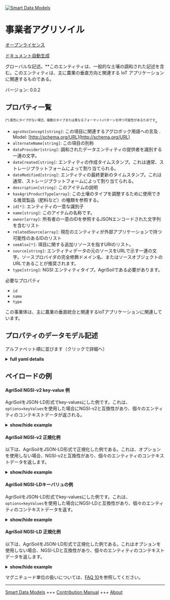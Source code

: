 <!-- 10-Header -->  
[![Smart Data Models](https://smartdatamodels.org/wp-content/uploads/2022/01/SmartDataModels_logo.png "Logo")](https://smartdatamodels.org)  
事業者アグリソイル  
=========<!-- /10-Header -->  
<!-- 15-License -->  
[オープンライセンス](https://github.com/smart-data-models//dataModel.Agrifood/blob/master/AgriSoil/LICENSE.md)  
[ドキュメント自動生成](https://docs.google.com/presentation/d/e/2PACX-1vTs-Ng5dIAwkg91oTTUdt8ua7woBXhPnwavZ0FxgR8BsAI_Ek3C5q97Nd94HS8KhP-r_quD4H0fgyt3/pub?start=false&loop=false&delayms=3000#slide=id.gb715ace035_0_60)  
<!-- /15-License -->  
<!-- 20-Description -->  
グローバルな記述。**このエンティティは、一般的な土壌の調和された記述を含む。このエンティティは、主に農業の垂直方向と関連する IoT アプリケーションに関連するものである。  
バージョン: 0.0.2  
<!-- /20-Description -->  
<!-- 30-PropertiesList -->  

## プロパティ一覧  

<sup><sub>[*] 属性にタイプがない場合、複数のタイプまたは異なるフォーマット/パターンを持つ可能性があるためです</sub></sup>。  
- `agroVocConcept[string]`: この項目に関連するアグロボック用語への言及  . Model: [http://schema.org/URL](http://schema.org/URL)- `alternateName[string]`: この項目の別称  - `dataProvider[string]`: 調和されたデータエンティティの提供者を識別する一連の文字。  - `dateCreated[string]`: エンティティの作成タイムスタンプ。これは通常、ストレージプラットフォームによって割り当てられる。  - `dateModified[string]`: エンティティの最終更新のタイムスタンプ。これは通常、ストレージプラットフォームによって割り当てられる。  - `description[string]`: このアイテムの説明  - `hasAgriProductType[array]`: この土壌のタイプを調整するために使用できる推奨製品（肥料など）の種類を参照する。  - `id[*]`: エンティティの一意な識別子  - `name[string]`: このアイテムの名称です。  - `owner[array]`: 所有者の一意のIDを参照するJSONエンコードされた文字列を含むリスト  - `relatedSource[array]`: 現在のエンティティが外部アプリケーションで持つ可能性のあるIDのリスト  - `seeAlso[*]`: 項目に関する追加リソースを指すURIのリスト。  - `source[string]`: エンティティデータの元のソースをURLで示す一連の文字。ソースプロバイダの完全修飾ドメイン名、またはソースオブジェクトのURLであることが推奨されます。  - `type[string]`: NGSI エンティティタイプ。AgriSoilである必要があります。  <!-- /30-PropertiesList -->  
<!-- 35-RequiredProperties -->  
必要なプロパティ  
- `id`  - `name`  - `type`  <!-- /35-RequiredProperties -->  
<!-- 40-RequiredProperties -->  
この事業体は、主に農業の垂直統合と関連するIoTアプリケーションに関連しています。  
<!-- /40-RequiredProperties -->  
<!-- 50-DataModelHeader -->  
## プロパティのデータモデル記述  
アルファベット順に並びます（クリックで詳細へ）  
<!-- /50-DataModelHeader -->  
<!-- 60-ModelYaml -->  
<details><summary><strong>full yaml details</strong></summary>    
```yaml  
AgriSoil:    
  description: 'This entity contains a harmonised description of a generic soil. This entity is primarily associated with the agricultural vertical and related IoT applications.'    
  properties:    
    agroVocConcept:    
      description: 'Reference to the agrovoc term associated with this item'    
      format: uri    
      type: string    
      x-ngsi:    
        model: http://schema.org/URL    
        type: Relationship    
    alternateName:    
      description: 'An alternative name for this item'    
      type: string    
      x-ngsi:    
        type: Property    
    dataProvider:    
      description: 'A sequence of characters identifying the provider of the harmonised data entity.'    
      type: string    
      x-ngsi:    
        type: Property    
    dateCreated:    
      description: 'Entity creation timestamp. This will usually be allocated by the storage platform.'    
      format: date-time    
      type: string    
      x-ngsi:    
        type: Property    
    dateModified:    
      description: 'Timestamp of the last modification of the entity. This will usually be allocated by the storage platform.'    
      format: date-time    
      type: string    
      x-ngsi:    
        type: Property    
    description:    
      description: 'A description of this item'    
      type: string    
      x-ngsi:    
        type: Property    
    hasAgriProductType:    
      description: 'Reference to the recommended types of product (such as fertiliser) that can be used to condition this soil type.'    
      items:    
        anyOf: &agrisoil_-_properties_-_id_-_anyof    
          - description: 'Property. Identifier format of any NGSI entity'    
            maxLength: 256    
            minLength: 1    
            pattern: ^[\w\-\.\{\}\$\+\*\[\]`|~^@!,:\\]+$    
            type: string    
          - description: 'Property. Identifier format of any NGSI entity'    
            format: uri    
            type: string    
        description: 'Property. Unique identifier of the entity'    
      type: array    
      x-ngsi:    
        type: Relationship    
    id:    
      anyOf: *agrisoil_-_properties_-_id_-_anyof    
      description: 'Unique identifier of the entity'    
      x-ngsi:    
        type: Property    
    name:    
      description: 'The name of this item.'    
      type: string    
      x-ngsi:    
        type: Property    
    owner:    
      description: 'A List containing a JSON encoded sequence of characters referencing the unique Ids of the owner(s)'    
      items:    
        anyOf: *agrisoil_-_properties_-_id_-_anyof    
        description: 'Property. Unique identifier of the entity'    
      type: array    
      x-ngsi:    
        type: Property    
    relatedSource:    
      description: 'List of IDs the current entity may have in external applications'    
      items:    
        properties:    
          application:    
            anyOf: *agrisoil_-_properties_-_id_-_anyof    
            description: 'Property. Unique identifier of the entity'    
          applicationEntityId:    
            type: string    
        type: object    
      type: array    
      x-ngsi:    
        type: Property    
    seeAlso:    
      description: 'list of uri pointing to additional resources about the item'    
      oneOf:    
        - items:    
            format: uri    
            type: string    
          minItems: 1    
          type: array    
        - format: uri    
          type: string    
      x-ngsi:    
        type: Property    
    source:    
      description: 'A sequence of characters giving the original source of the entity data as a URL. Recommended to be the fully qualified domain name of the source provider, or the URL to the source object.'    
      type: string    
      x-ngsi:    
        type: Property    
    type:    
      description: 'NGSI Entity Type: It has to be AgriSoil'    
      enum:    
        - AgriSoil    
      type: string    
      x-ngsi:    
        type: Property    
  required:    
    - id    
    - type    
    - name    
  type: object    
  x-derived-from: ""    
  x-disclaimer: 'Redistribution and use in source and binary forms, with or without modification, are permitted  provided that the license conditions are met. Copyleft (c) 2022 Contributors to Smart Data Models Program'    
  x-license-url: https://github.com/smart-data-models/dataModel.Agrifood/blob/master/AgriSoil/LICENSE.md    
  x-model-schema: https://smart-data-models.github.io/dataModel.Agrifood/AgriSoil/schema.json    
  x-model-tags: ""    
  x-version: 0.0.2    
```  
</details>    
<!-- /60-ModelYaml -->  
<!-- 70-MiddleNotes -->  
<!-- /70-MiddleNotes -->  
<!-- 80-Examples -->  
## ペイロードの例  
#### AgriSoil NGSI-v2 key-value 例  
AgriSoilをJSON-LD形式でkey-valuesにした例です。これは、`options=keyValues`を使用した場合にNGSI-v2と互換性があり、個々のエンティティのコンテキストデータが返される。  
<details><summary><strong>show/hide example</strong></summary>    
```json  
{  
  "id": "urn:ngsi-ld:AgriSoil:00411b56-bd1b-4551-96e0-a6e7fde9c840",  
  "type": "AgriSoil",  
  "dateCreated": "2017-01-01T01:20:00Z",  
  "dateModified": "2017-05-04T12:30:00Z",  
  "name": "Clay",  
  "alternateName": "Heavy soil",  
  "agroVocConcept": "http://aims.fao.org/aos/agrovoc/c_7951",  
  "seeAlso": [  
    "https://example.org/concept/clay",  
    "https://datamodel.org/example/clay"  
  ],  
  "description": "Fine grained, poor draining soil. Particle size less than 0.002mm",  
  "relatedSource": [  
    {  
      "application": "urn:ngsi-ld:AgriApp:72d9fb43-53f8-4ec8-a33c-fa931360259a",  
      "applicationEntityId": "app:clay"  
    }  
  ],  
  "hasAgriProductType": [  
    "urn:ngsi-ld:AgriProductType:ea54eedf-d5a7-4e44-bddd-50e9935237c0",  
    "urn:ngsi-ld:AgriProductType:275b4c08-5e52-4bb7-8523-74ce5d0007de"  
  ]  
}  
```  
</details>  
#### AgriSoil NGSI-v2 正規化例  
以下は、AgriSoilをJSON-LD形式で正規化した例である。これは、オプションを使用しない場合、NGSI-v2と互換性があり、個々のエンティティのコンテキストデータを返します。  
<details><summary><strong>show/hide example</strong></summary>    
```json  
{  
  "id": "urn:ngsi-ld:AgriSoil:00411b56-bd1b-4551-96e0-a6e7fde9c840",  
  "type": "AgriSoil",  
  "dateCreated": {  
    "type": "DateTime",  
    "value": "2017-01-01T01:20:00Z"  
  },  
  "dateModified": {  
    "type": "DateTime",  
    "value": "2017-05-04T12:30:00Z"  
  },  
  "name": {  
    "value": "Clay"  
  },  
  "alternateName": {  
    "value": "Heavy soil"  
  },  
  "description": {  
    "value": "Fine grained, poor draining soil. Particle size less than 0.002mm"  
  },  
  "agroVocConcept": {  
    "type": "URL",  
    "value": "http://aims.fao.org/aos/agrovoc/c_7951"  
  },  
  "seeAlso": {  
    "value": [  
      "https://example.org/concept/clay",  
      "https://datamodel.org/example/clay"  
    ]  
  },  
  "relatedSource": {  
    "value": [  
      {  
        "application": "urn:ngsi-ld:AgriApp:72d9fb43-53f8-4ec8-a33c-fa931360259a",  
        "applicationEntityId": "app:clay"  
      }  
    ]  
  },  
  "hasAgriProductType": {  
    "type": "Relationship",  
    "value": [  
      "urn:ngsi-ld:AgriProductType:ea54eedf-d5a7-4e44-bddd-50e9935237c0",  
      "urn:ngsi-ld:AgriProductType:275b4c08-5e52-4bb7-8523-74ce5d0007de"  
    ]  
  }  
}  
```  
</details>  
#### AgriSoil NGSI-LDキーバリュの例  
AgriSoilをJSON-LD形式でkey-valuesにした例です。これは、`options=keyValues`を使用した場合にNGSI-LDと互換性があり、個々のエンティティのコンテキストデータを返す。  
<details><summary><strong>show/hide example</strong></summary>    
```json  
{  
    "id": "urn:ngsi-ld:AgriSoil:00411b56-bd1b-4551-96e0-a6e7fde9c840",  
    "type": "AgriSoil",  
    "agroVocConcept": "http://aims.fao.org/aos/agrovoc/c_7951",  
    "alternateName": "Heavy soil",  
    "createdAt": "2017-01-01T01:20:00Z",  
    "description": "Fine grained, poor draining soil. Particle size less than 0.002mm",  
    "hasAgriProductType": [  
        "urn:ngsi-ld:AgriProductType:ea54eedf-d5a7-4e44-bddd-50e9935237c0",  
        "urn:ngsi-ld:AgriProductType:275b4c08-5e52-4bb7-8523-74ce5d0007de"  
    ],  
    "modifiedAt": "2017-05-04T12:30:00Z",  
    "name": "Clay",  
    "relatedSource": [  
        {  
            "application": "urn:ngsi-ld:AgriApp:72d9fb43-53f8-4ec8-a33c-fa931360259a",  
            "applicationEntityId": "app:clay"  
        }  
    ],  
    "seeAlso": [  
        "https://example.org/concept/clay",  
        "https://datamodel.org/example/clay"  
    ],  
    "@context": [  
        "https://uri.etsi.org/ngsi-ld/v1/ngsi-ld-core-context.jsonld",  
        "https://raw.githubusercontent.com/smart-data-models/dataModel.Agrifood/master/context.jsonld"  
    ]  
}  
```  
</details>  
#### AgriSoil NGSI-LD 正規化例  
以下は、AgriSoilをJSON-LD形式で正規化した例である。これはオプションを使用しない場合、NGSI-LDと互換性があり、個々のエンティティのコンテキストデータを返します。  
<details><summary><strong>show/hide example</strong></summary>    
```json  
{  
    "id": "urn:ngsi-ld:AgriSoil:00411b56-bd1b-4551-96e0-a6e7fde9c840",  
    "type": "AgriSoil",  
    "agroVocConcept": {  
        "type": "Property",  
        "value": "http://aims.fao.org/aos/agrovoc/c_7951"  
    },  
    "alternateName": {  
        "type": "Property",  
        "value": "Heavy soil"  
    },  
    "createdAt": "2017-01-01T01:20:00Z",  
    "description": {  
        "type": "Property",  
        "value": "Fine grained, poor draining soil. Particle size less than 0.002mm"  
    },  
    "hasAgriProductType": {  
        "type": "Relationship",  
        "object": [  
            "urn:ngsi-ld:AgriProductType:ea54eedf-d5a7-4e44-bddd-50e9935237c0",  
            "urn:ngsi-ld:AgriProductType:275b4c08-5e52-4bb7-8523-74ce5d0007de"  
        ]  
    },  
    "modifiedAt": "2017-05-04T12:30:00Z",  
    "name": {  
        "type": "Property",  
        "value": "Clay"  
    },  
    "relatedSource": {  
        "type": "Property",  
        "value": [  
            {  
                "application": "urn:ngsi-ld:AgriApp:72d9fb43-53f8-4ec8-a33c-fa931360259a",  
                "applicationEntityId": "app:clay"  
            }  
        ]  
    },  
    "seeAlso": {  
        "type": "Property",  
        "value": [  
            "https://example.org/concept/clay",  
            "https://datamodel.org/example/clay"  
        ]  
    },  
    "@context": [  
        "https://uri.etsi.org/ngsi-ld/v1/ngsi-ld-core-context.jsonld",  
        "https://raw.githubusercontent.com/smart-data-models/dataModel.Agrifood/master/context.jsonld"  
    ]  
}  
```  
</details><!-- /80-Examples -->  
<!-- 90-FooterNotes -->  
<!-- /90-FooterNotes -->  
<!-- 95-Units -->  
マグニチュード単位の扱いについては、[FAQ 10](https://smartdatamodels.org/index.php/faqs/)を参照してください。  
<!-- /95-Units -->  
<!-- 97-LastFooter -->  
---  
[Smart Data Models](https://smartdatamodels.org) +++ [Contribution Manual](https://bit.ly/contribution_manual) +++ [About](https://bit.ly/Introduction_SDM)<!-- /97-LastFooter -->  
